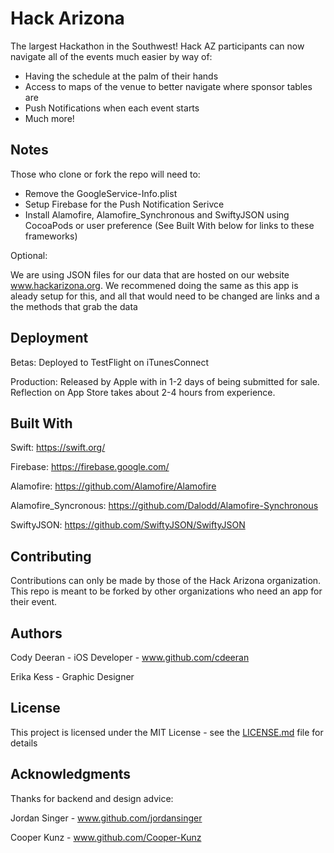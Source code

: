 # Hack Arizona
The largest Hackathon in the Southwest! 
Hack AZ participants can now navigate all of the events much easier by way of:
  * Having the schedule at the palm of their hands
  * Access to maps of the venue to better navigate where sponsor tables are
  * Push Notifications when each event starts
  * Much more!
  
## Notes

Those who clone or fork the repo will need to:

  * Remove the GoogleService-Info.plist
  * Setup Firebase for the Push Notification Serivce
  * Install Alamofire, Alamofire_Synchronous and SwiftyJSON using CocoaPods or user preference (See Built With below for links to these frameworks)

Optional:

We are using JSON files for our data that are hosted on our website www.hackarizona.org. 
We recommened doing the same as this app is aleady setup for this, and all that would need to be changed are links and a the methods that grab the data

## Deployment
Betas: 
Deployed to TestFlight on iTunesConnect

Production:
Released by Apple with in 1-2 days of being submitted for sale. Reflection on App Store takes about 2-4 hours from experience.

## Built With
Swift:
https://swift.org/

Firebase:
https://firebase.google.com/

Alamofire:
https://github.com/Alamofire/Alamofire

Alamofire_Syncronous:
https://github.com/Dalodd/Alamofire-Synchronous

SwiftyJSON:
https://github.com/SwiftyJSON/SwiftyJSON

## Contributing

Contributions can only be made by those of the Hack Arizona organization. 
This repo is meant to be forked by other organizations who need an app for their event.

## Authors

Cody Deeran - 
iOS Developer - 
www.github.com/cdeeran

Erika Kess - 
Graphic Designer

## License

This project is licensed under the MIT License - see the [LICENSE.md](LICENSE.md) file for details

## Acknowledgments

Thanks for backend and design advice:

Jordan Singer - 
www.github.com/jordansinger

Cooper Kunz - 
www.github.com/Cooper-Kunz
